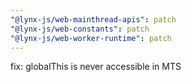 ```yaml
---
"@lynx-js/web-mainthread-apis": patch
"@lynx-js/web-constants": patch
"@lynx-js/web-worker-runtime": patch
---
```


fix: globalThis is never accessible in MTS
